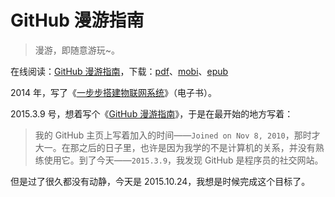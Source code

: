 # GitHub 漫游指南

> 漫游，即随意游玩~。

在线阅读：[GitHub 漫游指南](https://pdpeng.github.io/github/)，下载：[pdf](https://github.com/phodal/github-roam/raw/gh-pages/github-roam.pdf)、[mobi](https://github.com/phodal/github-roam/raw/gh-pages/github-roam.mobi)、[epub](https://github.com/phodal/github-roam/raw/gh-pages/github-roam.epub)

2014 年，写了《[一步步搭建物联网系统](https://github.com/phodal/designiot)》（电子书）。

2015.3.9 号，想着写个《[GitHub 漫游指南](http://github.phodal.com/)》，于是在最开始的地方写着：

> 我的 GitHub 主页上写着加入的时间——``Joined on Nov 8, 2010``，那时才大一。在那之后的日子里，也许是因为我学的不是计算机的关系，并没有熟练使用它。到了今天——``2015.3.9``，我发现 GitHub 是程序员的社交网站。

但是过了很久都没有动静，今天是 2015.10.24，我想是时候完成这个目标了。